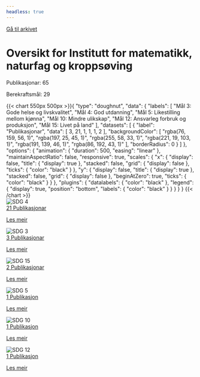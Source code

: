 ```yaml
---
headless: true
---
```

<a id="archive-url" href="{{< params subfolder >}}no/archive/?&collection=D5SQFZXI">Gå til arkivet</a>
<h1>Oversikt for Institutt for matematikk, naturfag og kroppsøving</h1>
<div id="stats-descriptives">
<p>Publikasjonar: <span class="stats-n">65</span></p>
<p>Berekraftsmål: <span class="stats-n">29</span></p>
</div>
<div class="stats-graphs">
<div>{{< chart 550px 500px >}}{
    "type": "doughnut",
    "data": {
        "labels": [
            "Mål 3: Gode helse og livskvalitet",
            "Mål 4: God utdanning",
            "Mål 5: Likestilling mellom kjønna",
            "Mål 10: Mindre ulikskap",
            "Mål 12: Ansvarleg forbruk og produksjon",
            "Mål 15: Livet på land"
        ],
        "datasets": [
            {
                "label": "Publikasjonar",
                "data": [
                    3,
                    21,
                    1,
                    1,
                    1,
                    2
                ],
                "backgroundColor": [
                    "rgba(76, 159, 56, 1)",
                    "rgba(197, 25, 45, 1)",
                    "rgba(255, 58, 33, 1)",
                    "rgba(221, 19, 103, 1)",
                    "rgba(191, 139, 46, 1)",
                    "rgba(86, 192, 43, 1)"
                ],
                "borderRadius": 0
            }
        ]
    },
    "options": {
        "animation": {
            "duration": 500,
            "easing": "linear"
        },
        "maintainAspectRatio": false,
        "responsive": true,
        "scales": {
            "x": {
                "display": false,
                "title": {
                    "display": true
                },
                "stacked": false,
                "grid": {
                    "display": false
                },
                "ticks": {
                    "color": "black"
                }
            },
            "y": {
                "display": false,
                "title": {
                    "display": true
                },
                "stacked": false,
                "grid": {
                    "display": false
                },
                "beginAtZero": true,
                "ticks": {
                    "color": "black"
                }
            }
        },
        "plugins": {
            "datalabels": {
                "color": "black"
            },
            "legend": {
                "display": true,
                "position": "bottom",
                "labels": {
                    "color": "black"
                }
            }
        }
    }
}
{{< /chart >}}</div>
</div>
<div id="sdg-overview">
  <div class="sdg-container"><div id="sdg4" class="sdg"> <img src="{{< params subfolder >}}images/sdg/sdg04_no.png" class="image" alt="SDG 4"> <div class="sdg-overlay"> <a href="{{< params subfolder >}}no/archive/?sdg=4&collection=D5SQFZXI#archive" class="sdg-publication-count"><span>21</span> Publikasjonar</a> <p><a href="NA" class="sdg-read-more">Les meir</a></p> </div> </div><div id="sdg3" class="sdg"> <img src="{{< params subfolder >}}images/sdg/sdg03_no.png" class="image" alt="SDG 3"> <div class="sdg-overlay"> <a href="{{< params subfolder >}}no/archive/?sdg=3&collection=D5SQFZXI#archive" class="sdg-publication-count"><span>3</span> Publikasjonar</a> <p><a href="NA" class="sdg-read-more">Les meir</a></p> </div> </div><div id="sdg15" class="sdg"> <img src="{{< params subfolder >}}images/sdg/sdg15_no.png" class="image" alt="SDG 15"> <div class="sdg-overlay"> <a href="{{< params subfolder >}}no/archive/?sdg=15&collection=D5SQFZXI#archive" class="sdg-publication-count"><span>2</span> Publikasjonar</a> <p><a href="NA" class="sdg-read-more">Les meir</a></p> </div> </div><div id="sdg5" class="sdg"> <img src="{{< params subfolder >}}images/sdg/sdg05_no.png" class="image" alt="SDG 5"> <div class="sdg-overlay"> <a href="{{< params subfolder >}}no/archive/?sdg=5&collection=D5SQFZXI#archive" class="sdg-publication-count"><span>1</span> Publikasjon</a> <p><a href="NA" class="sdg-read-more">Les meir</a></p> </div> </div><div id="sdg10" class="sdg"> <img src="{{< params subfolder >}}images/sdg/sdg10_no.png" class="image" alt="SDG 10"> <div class="sdg-overlay"> <a href="{{< params subfolder >}}no/archive/?sdg=10&collection=D5SQFZXI#archive" class="sdg-publication-count"><span>1</span> Publikasjon</a> <p><a href="NA" class="sdg-read-more">Les meir</a></p> </div> </div><div id="sdg12" class="sdg"> <img src="{{< params subfolder >}}images/sdg/sdg12_no.png" class="image" alt="SDG 12"> <div class="sdg-overlay"> <a href="{{< params subfolder >}}no/archive/?sdg=12&collection=D5SQFZXI#archive" class="sdg-publication-count"><span>1</span> Publikasjon</a> <p><a href="NA" class="sdg-read-more">Les meir</a></p> </div> </div></div>
</div>
